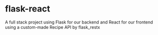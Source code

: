 # flask-react
A full stack project using Flask for our backend and React for our frontend using a custom-made Recipe API by flask_restx
